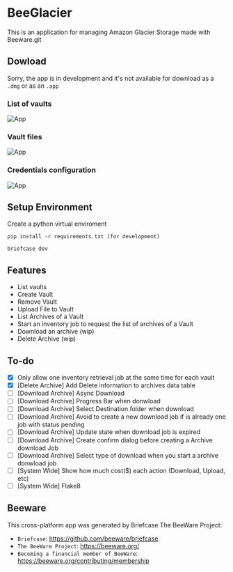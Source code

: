 # BeeGlacier

This is an  application for managing Amazon Glacier Storage made with Beeware.git

## Dowload

Sorry, the app is in development and it's not available for download as a `.dmg` or as an `.app`

### List of vaults

![App](https://i.ibb.co/3dXVCcH/Screenshot-2020-02-14-at-11-49-57.png "BeeGlacier")

### Vault files

![App](https://i.ibb.co/Hqx8bYz/Screenshot-2020-02-14-at-11-50-14.png "BeeGlacier")

### Credentials configuration

![App](https://i.ibb.co/84rtS7H/Screenshot-2020-02-14-at-11-50-26.png "BeeGlacier")

## Setup Environment

Create a python virtual enviroment
```
pip install -r requirements.txt (for development)
```
```
briefcase dev
```

## Features
- List vaults
- Create Vault
- Remove Vault
- Upload File to Vault
- List Archives of a Vault
- Start an inventory job to request the list of archives of a Vault
- Download an archive (wip)
- Delete Archive (wip)

## To-do

- [x] Only allow one inventory retrieval job at the same time for each vault
- [x] [Delete Archive] Add Delete information to archives data table
- [ ] [Download Archive] Async Download
- [ ] [Download Archive] Progress Bar when donwload
- [ ] [Download Archive] Select Destination folder when download
- [ ] [Download Archive] Avoid to create a new download job if is already one job with status pending
- [ ] [Download Archive] Update state when download job is expired
- [ ] [Download Archive] Create confirm dialog before creating a Archive download Job
- [ ] [Download Archive] Select type of download when you start a archive donwload job
- [ ] [System Wide] Show how much cost($) each action (Download, Upload, etc)
- [ ] [System Wide] Flake8

## Beeware

This cross-platform app was generated by Briefcase The BeeWare Project:
- `Briefcase`: https://github.com/beeware/briefcase
- `The BeeWare Project`: https://beeware.org/
- `Becoming a financial member of BeeWare`: https://beeware.org/contributing/membership
